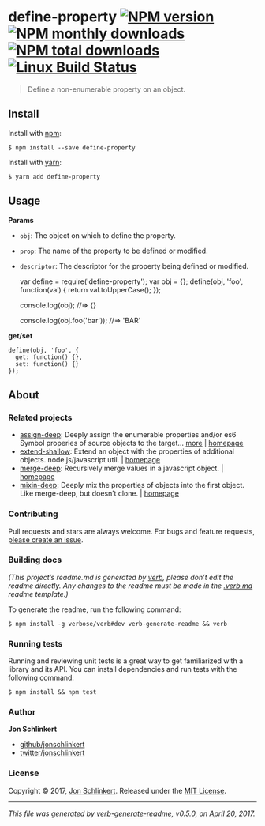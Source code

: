 define-property [![NPM version](https://img.shields.io/npm/v/define-property.svg?style=flat)](https://www.npmjs.com/package/define-property) [![NPM monthly downloads](https://img.shields.io/npm/dm/define-property.svg?style=flat)](https://npmjs.org/package/define-property) [![NPM total downloads](https://img.shields.io/npm/dt/define-property.svg?style=flat)](https://npmjs.org/package/define-property) [![Linux Build Status](https://img.shields.io/travis/jonschlinkert/define-property.svg?style=flat&label=Travis)](https://travis-ci.org/jonschlinkert/define-property)
========================================================================================================================================================================================================================================================================================================================================================================================================================================================================================================================================================================================

> Define a non-enumerable property on an object.

Install
-------

Install with [npm](https://www.npmjs.com/):

    $ npm install --save define-property

Install with [yarn](https://yarnpkg.com):

    $ yarn add define-property

Usage
-----

**Params**

-   `obj`: The object on which to define the property.
-   `prop`: The name of the property to be defined or modified.
-   `descriptor`: The descriptor for the property being defined or modified.

    var define = require('define-property');
    var obj = {};
    define(obj, 'foo', function(val) {
      return val.toUpperCase();
    });

    console.log(obj);
    //=> {}

    console.log(obj.foo('bar'));
    //=> 'BAR'

**get/set**

    define(obj, 'foo', {
      get: function() {},
      set: function() {}
    });

About
-----

### Related projects

-   [assign-deep](https://www.npmjs.com/package/assign-deep): Deeply assign the enumerable properties and/or es6 Symbol properies of source objects to the target… [more](https://github.com/jonschlinkert/assign-deep) | [homepage](https://github.com/jonschlinkert/assign-deep "Deeply assign the enumerable properties and/or es6 Symbol properies of source objects to the target (first) object.")
-   [extend-shallow](https://www.npmjs.com/package/extend-shallow): Extend an object with the properties of additional objects. node.js/javascript util. | [homepage](https://github.com/jonschlinkert/extend-shallow "Extend an object with the properties of additional objects. node.js/javascript util.")
-   [merge-deep](https://www.npmjs.com/package/merge-deep): Recursively merge values in a javascript object. | [homepage](https://github.com/jonschlinkert/merge-deep "Recursively merge values in a javascript object.")
-   [mixin-deep](https://www.npmjs.com/package/mixin-deep): Deeply mix the properties of objects into the first object. Like merge-deep, but doesn’t clone. | [homepage](https://github.com/jonschlinkert/mixin-deep "Deeply mix the properties of objects into the first object. Like merge-deep, but doesn't clone.")

### Contributing

Pull requests and stars are always welcome. For bugs and feature requests, [please create an issue](../../issues/new).

### Building docs

*(This project’s readme.md is generated by [verb](https://github.com/verbose/verb-generate-readme), please don’t edit the readme directly. Any changes to the readme must be made in the [.verb.md](.verb.md) readme template.)*

To generate the readme, run the following command:

    $ npm install -g verbose/verb#dev verb-generate-readme && verb

### Running tests

Running and reviewing unit tests is a great way to get familiarized with a library and its API. You can install dependencies and run tests with the following command:

    $ npm install && npm test

### Author

**Jon Schlinkert**

-   [github/jonschlinkert](https://github.com/jonschlinkert)
-   [twitter/jonschlinkert](https://twitter.com/jonschlinkert)

### License

Copyright © 2017, [Jon Schlinkert](https://github.com/jonschlinkert). Released under the [MIT License](LICENSE).

------------------------------------------------------------------------

*This file was generated by [verb-generate-readme](https://github.com/verbose/verb-generate-readme), v0.5.0, on April 20, 2017.*
